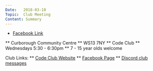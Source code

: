 ```yaml
---
Date:   2018-03-10
Topic:  Club Meeting
Content: Summary
---
```



* [Facebook Link](https://www.facebook.com/1481985248595237/posts/785421176075374/?substory_index=785421176075374)


** Curborough Community Centre
** WS13 7NY
** Code Club
** Wednesdays 5:30 - 6:30pm
** 7 - 15 year olds welcome

Club Links:
** [Code Club Website](https://lichfield-code-club.github.io/)
** [Facebook Page](https://www.facebook.com/LichfieldCoders)
** [Discord club messages](https://discord.gg/szz6xGK)
